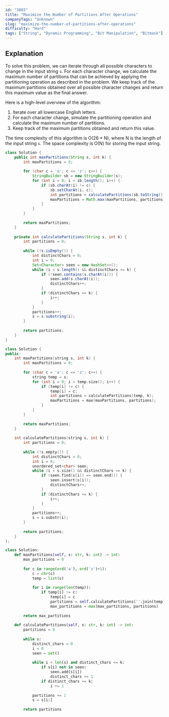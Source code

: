 ```yaml
---
id: "3003"
title: "Maximize the Number of Partitions After Operations"
companyTags: "Unknown"
slug: "maximize-the-number-of-partitions-after-operations"
difficulty: "Hard"
tags: ["String", "Dynamic Programming", "Bit Manipulation", "Bitmask"]
---
```


## Explanation
To solve this problem, we can iterate through all possible characters to change in the input string `s`. For each character change, we calculate the maximum number of partitions that can be achieved by applying the partitioning operation as described in the problem. We keep track of the maximum partitions obtained over all possible character changes and return this maximum value as the final answer.

Here is a high-level overview of the algorithm:
1. Iterate over all lowercase English letters.
2. For each character change, simulate the partitioning operation and calculate the maximum number of partitions.
3. Keep track of the maximum partitions obtained and return this value.

The time complexity of this algorithm is O(26 * N), where N is the length of the input string `s`. The space complexity is O(N) for storing the input string.
```java
class Solution {
    public int maxPartitions(String s, int k) {
        int maxPartitions = 0;
        
        for (char c = 'a'; c <= 'z'; c++) {
            StringBuilder sb = new StringBuilder(s);
            for (int i = 0; i < sb.length(); i++) {
                if (sb.charAt(i) != c) {
                    sb.setCharAt(i, c);
                    int partitions = calculatePartitions(sb.toString(), k);
                    maxPartitions = Math.max(maxPartitions, partitions);
                }
            }
        }
        
        return maxPartitions;
    }
    
    private int calculatePartitions(String s, int k) {
        int partitions = 0;
        
        while (!s.isEmpty()) {
            int distinctChars = 0;
            int i = 0;
            Set<Character> seen = new HashSet<>();
            while (i < s.length() && distinctChars <= k) {
                if (!seen.contains(s.charAt(i))) {
                    seen.add(s.charAt(i));
                    distinctChars++;
                }
                if (distinctChars <= k) {
                    i++;
                }
            }
            partitions++;
            s = s.substring(i);
        }
        
        return partitions;
    }
}
```

```cpp
class Solution {
public:
    int maxPartitions(string s, int k) {
        int maxPartitions = 0;
        
        for (char c = 'a'; c <= 'z'; c++) {
            string temp = s;
            for (int i = 0; i < temp.size(); i++) {
                if (temp[i] != c) {
                    temp[i] = c;
                    int partitions = calculatePartitions(temp, k);
                    maxPartitions = max(maxPartitions, partitions);
                }
            }
        }
        
        return maxPartitions;
    }
    
    int calculatePartitions(string s, int k) {
        int partitions = 0;
        
        while (!s.empty()) {
            int distinctChars = 0;
            int i = 0;
            unordered_set<char> seen;
            while (i < s.size() && distinctChars <= k) {
                if (seen.find(s[i]) == seen.end()) {
                    seen.insert(s[i]);
                    distinctChars++;
                }
                if (distinctChars <= k) {
                    i++;
                }
            }
            partitions++;
            s = s.substr(i);
        }
        
        return partitions;
    }
};
```

```python
class Solution:
    def maxPartitions(self, s: str, k: int) -> int:
        max_partitions = 0
        
        for c in range(ord('a'), ord('z')+1):
            c = chr(c)
            temp = list(s)
            
            for i in range(len(temp)):
                if temp[i] != c:
                    temp[i] = c
                    partitions = self.calculatePartitions(''.join(temp), k)
                    max_partitions = max(max_partitions, partitions)
        
        return max_partitions
    
    def calculatePartitions(self, s: str, k: int) -> int:
        partitions = 0
        
        while s:
            distinct_chars = 0
            i = 0
            seen = set()
            
            while i < len(s) and distinct_chars <= k:
                if s[i] not in seen:
                    seen.add(s[i])
                    distinct_chars += 1
                if distinct_chars <= k:
                    i += 1
            
            partitions += 1
            s = s[i:]
        
        return partitions
```
